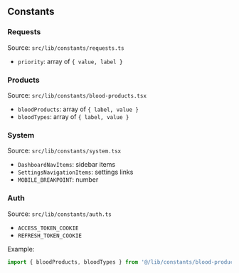## Constants

### Requests

Source: `src/lib/constants/requests.ts`

- `priority`: array of `{ value, label }`

### Products

Source: `src/lib/constants/blood-products.tsx`

- `bloodProducts`: array of `{ label, value }`
- `bloodTypes`: array of `{ label, value }`

### System

Source: `src/lib/constants/system.tsx`

- `DashboardNavItems`: sidebar items
- `SettingsNavigationItems`: settings links
- `MOBILE_BREAKPOINT`: number

### Auth

Source: `src/lib/constants/auth.ts`

- `ACCESS_TOKEN_COOKIE`
- `REFRESH_TOKEN_COOKIE`

Example:

```ts
import { bloodProducts, bloodTypes } from '@/lib/constants/blood-products'
```
